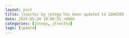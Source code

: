 ```yaml
---
layout: post
title: jtsectnz by jotego has been updated to 22e0205
date: 2024-05-24 19:06:51 +0000
categories: [jotego, jtsectnz]
tags: [update]
---
```


